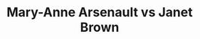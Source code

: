 ---
title: Mary-Anne Arsenault vs Janet Brown
player1:
  name: Arsenault, Mary-Anne
  percent: 81
  wins: 3
  losses: 0
player2:
  name: Brown, Janet
  percent: 75
  wins: 0
  losses: 3
games:
- player1:
    team: NS
    position: Second
    percent: 73
    win: 1
    loss: 0
  player2:
    team: 'ON'
    position: Third
    percent: 69
    win: 0
    loss: 1
  event: Hearts
  year: 2001
  draw: Round Robin(1)
  score: NS 6 - ON 5
- player1:
    team: CA
    position: Second
    percent: 84
    win: 1
    loss: 0
  player2:
    team: 'ON'
    position: Third
    percent: 79
    win: 0
    loss: 1
  event: Hearts
  year: 2002
  draw: Round Robin(10)
  score: CA 8 - ON 5
- player1:
    team: CA
    position: Second
    percent: 88
    win: 1
    loss: 0
  player2:
    team: 'ON'
    position: Third
    percent: 76
    win: 0
    loss: 1
  event: Hearts
  year: 2002
  draw: Semi-Final(20)
  score: ON 6 - CA 8
- player1:
    team: JON
    position: Second
    percent: 95
    win: 1
    loss: 0
  player2:
    team: MID
    position: Third
    percent: 71
    win: 0
    loss: 1
  event: Trials (Women)
  year: 2001
  draw: Round Robin(6)
  score: JON 8 - MID 2
---